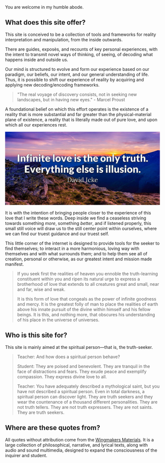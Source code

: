 You are welcome in my humble abode.

## What does this site offer?

This site is conceived to be a collection of tools and frameworks for reality interpretation and manipulation, from the inside outwards.

There are guides, exposès, and recounts of key personal experiences, with the intent to transmit novel ways of thinking, of seeing, of decoding what happens inside and outside us. 

Our mind is structured to evolve and form our experience based on our paradigm, our beliefs, our intent, and our general understanding of life. Thus, it is possible to shift our experience of reality by acquiring and applying new decoding/encoding frameworks.

> "The real voyage of discovery consists, not in seeking new landscapes, but in having new eyes." - Marcel Proust

A foundational belief on which this effort operates is the existence of a reality that is more substantial and far greater than the physical-material plane of existence, a reality that is literally made out of pure love, and upon which all our experiences rest.

![](images/davidickeinfinitelove.jpg)

It is with the intention of bringing people closer to the experience of this love that I write these words. Deep inside we find a ceaseless striving towards something *more*, something *better*, and if listened properly, this small still voice will draw us to the still center point within ourselves, where we can find our truest guidance and our truest self.

This little corner of the internet is designed to provide tools for the seeker to find themselves; to interact in a more harmonious, loving way with themselves and with what surrounds them; and to help them see all of creation, personal or otherwise, as our greatest intent and mission made manifest.

> If you seek first the realities of heaven you ennoble the truth-learning constituent within you and ripen its natural urge to express a brotherhood of love that extends to all creatures great and small, near and far, wise and weak.
> 
> It is this form of love that congeals as the power of infinite goodness and mercy. It is the greatest folly of man to place the realities of earth above his innate pursuit of the divine within himself and his fellow beings. It is this, and nothing more, that obscures his understanding of his place in the universe of universes.

## Who is this site for?

This site is mainly aimed at the spiritual person—that is, the truth-seeker.

> Teacher: And how does a spiritual person behave?
> 
> Student: They are poised and benevolent. They are tranquil in the face of distractions and fears. They exude peace and exemplify compassion. They express divine love to all.
> 
> Teacher: You have adequately described a mythological saint, but you have not described a spiritual person. Even in total darkness, a spiritual person can discover light. They are truth seekers and they wear the countenance of a thousand different personalities. They are not truth tellers. They are not truth expressers. They are not saints. They are truth seekers.

## Where are these quotes from?

All quotes without attribution come from the [Wingmakers Materials](//wingmakers.com). It is a large collection of philosophical, narrative, and lyrical texts, along with audio and sound multimedia, designed to expand the consciousness of the inquirer and student.